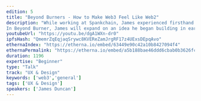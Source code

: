 ```yaml
---
edition: 5
title: "Beyond Burners - How to Make Web3 Feel Like Web2"
description: "While working at Spankchain, James experienced firsthand the difficulties of creating a Web 3 product that users felt compelled to return to. The fact is, there is an incredibly high dropoff rate for dapps today. A large part of this issue revolves around key management. Austin Griffith put the onboarding technique of using a burner wallet in the spotlight half a year ago, and has proven to be the most effective on-boarding solution to date.
In Beyond Burner, James will expand on an idea he began building in early 2018 describing how to create an intuitive account management experience by utilizing a contract that contains multiple ephemeral (burner) keys. He likens this method to the Impossible Burger narrative, where environmentally friendly meat alternatives have become as good or better than the real thing. Beyond Burner describes the way counterfactual account contracts and burner keys can create an intuitive Web 2-like experience while keeping the benefits of Web 3. Come learn about the future of dapp UX!"
youtubeUrl: "https://youtu.be/dgA1WXn-dr0"
ipfsHash: "QmemrZqEqjaqSrywc8KVEReZamJrgRF17z4UExsDEpqAvo"
ethernaIndex: "https://etherna.io/embed/63449e90c42a10b8427094f4"
ethernaPermalink: "https://etherna.io/embed/a5b188bae46ddd6cbab0b3626fc0488722bce2e6a7d39791c99fa602f44a3e7c"
duration: 1196
expertise: "Beginner"
type: "Talk"
track: "UX & Design"
keywords: ['web3','general']
tags: ['UX & Design']
speakers: ['James Duncan']
---
```

